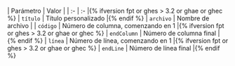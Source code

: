 | Parámetro | Valor | | :- | :- |{% ifversion fpt or ghes > 3.2 or ghae or ghec %} | `título` | Título personalizado |{% endif %} | `archivo` | Nombre de archivo | | `código` | Número de columna, comenzando en 1 |{% ifversion fpt or ghes > 3.2 or ghae or ghec %} | `endColumn` | Número de columna final |{% endif %} | `línea` | Número de línea, comenzando en 1 |{% ifversion fpt or ghes > 3.2 or ghae or ghec %} | `endLine` | Número de línea final |{% endif %}
